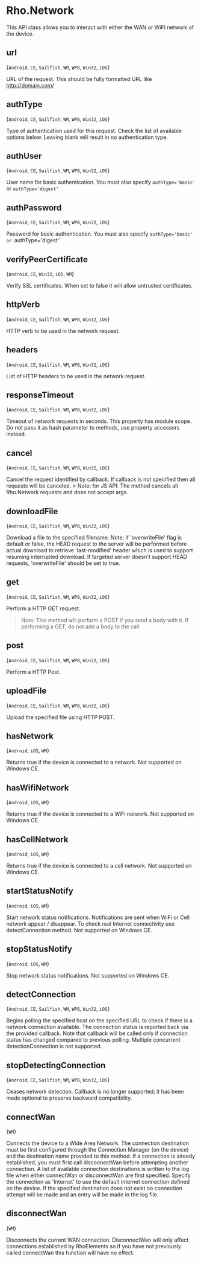 # Rho.NetworkThis API class allows you to interact with either the WAN or WiFI network of the device.## url{`Android`, `CE`, `Sailfish`, `WM`, `WP8`, `Win32`, `iOS`}URL of the request. This should be fully formatted URL like http://domain.com/## authType{`Android`, `CE`, `Sailfish`, `WM`, `WP8`, `Win32`, `iOS`}Type of authentication used for this request. Check the list of available options below. Leaving blank will result in no authentication type.## authUser{`Android`, `CE`, `Sailfish`, `WM`, `WP8`, `Win32`, `iOS`}User name for basic authentication. You must also specify `authType='basic'` or `authType='digest'`## authPassword{`Android`, `CE`, `Sailfish`, `WM`, `WP8`, `Win32`, `iOS`}Password for basic authentication. You must also specify `authType='basic' or `authType='digest'`## verifyPeerCertificate{`Android`, `CE`, `Win32`, `iOS`, `WM`}Verify SSL certificates. When set to false it will allow untrusted certificates.## httpVerb{`Android`, `CE`, `Sailfish`, `WM`, `WP8`, `Win32`, `iOS`}HTTP verb to be used in the network request.## headers{`Android`, `CE`, `Sailfish`, `WM`, `WP8`, `Win32`, `iOS`}List of HTTP headers to be used in the network  request.## responseTimeout{`Android`, `CE`, `Sailfish`, `WM`, `WP8`, `Win32`, `iOS`}Timeout of network requests in seconds. This property has module scope. Do not pass it as hash parameter to methods, use property accessors instead.## cancel{`Android`, `CE`, `Sailfish`, `WM`, `WP8`, `Win32`, `iOS`}Cancel the request identified by callback. If callback is not specified then all requests will be canceled.
                > Note: for JS API: The method cancels all Rho.Network requests and does not accept args.## downloadFile{`Android`, `CE`, `Sailfish`, `WM`, `WP8`, `Win32`, `iOS`}Download a file to the specified filename. Note: if 'overwriteFile' flag is default or false, the HEAD request to the server will be performed before actual download to retrieve 'last-modified' header which is used to support resuming interrupted download. If targeted server doesn't support HEAD requests, 'overwriteFile' should be set to true.## get{`Android`, `CE`, `Sailfish`, `WM`, `WP8`, `Win32`, `iOS`}Perform a HTTP GET request.

> Note: This method will perform a POST if you send a body with it. If performing a GET, do not add a body to the call.## post{`Android`, `CE`, `Sailfish`, `WM`, `WP8`, `Win32`, `iOS`}Perform a HTTP Post.## uploadFile{`Android`, `CE`, `Sailfish`, `WM`, `WP8`, `Win32`, `iOS`}Upload the specified file using HTTP POST.## hasNetwork{`Android`, `iOS`, `WM`}Returns true if the device is connected to a network. Not supported on Windows CE.## hasWifiNetwork{`Android`, `iOS`, `WM`}Returns true if the device is connected to a WiFi network. Not supported on Windows CE.## hasCellNetwork{`Android`, `iOS`, `WM`}Returns true if the device is connected to a cell network. Not supported on Windows CE.## startStatusNotify{`Android`, `iOS`, `WM`}Start network status notifications. Notifications are sent when WiFi or Cell network appear / disappear. To check real Internet connectivity use detectConnection method. Not supported on Windows CE.## stopStatusNotify{`Android`, `iOS`, `WM`}Stop network status notifications. Not supported on Windows CE.## detectConnection{`Android`, `CE`, `Sailfish`, `WM`, `WP8`, `Win32`, `iOS`}Begins polling the specified host on the specified URL to check if there is a network connection available. The connection status is reported back via the provided callback. Note that callback will be called only if connection status has changed compared to previous polling. Multiple concurrent detectionConnection is not supported.## stopDetectingConnection{`Android`, `CE`, `Sailfish`, `WM`, `WP8`, `Win32`, `iOS`}Ceases network detection. Callback is no longer supported; it has been made optional to preserve backward compatibility.## connectWan{`WM`}Connects the device to a Wide Area Network. The connection destination must be first configured through the Connection Manager (on the device) and the destination name provided to this method. If a connection is already established, you must first call disconnectWan before attempting another connection. A list of available connection destinations is written to the log file when either connectWan or disconnectWan are first specified. Specify the connection as 'Internet' to use the default internet connection defined on the device. If the specified destination does not exist no connection attempt will be made and an entry will be made in the log file.## disconnectWan{`WM`}Disconnects the current WAN connection. DisconnectWan will only affect connections established by RhoElements so if you have not previously called connectWan this function will have no effect.